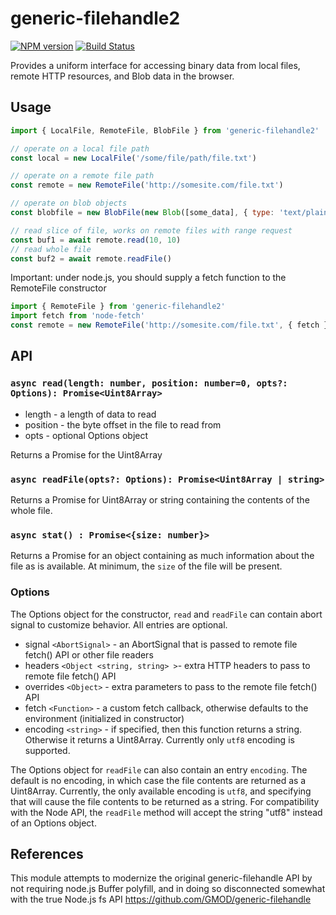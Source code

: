 # generic-filehandle2

[![NPM version](https://img.shields.io/npm/v/generic-filehandle2.svg?style=flat-square)](https://npmjs.org/package/generic-filehandle2)
[![Build Status](https://img.shields.io/github/actions/workflow/status/GMOD/generic-filehandle2/push.yml?branch=master)](https://github.com/GMOD/generic-filehandle2/actions)

Provides a uniform interface for accessing binary data from local files, remote
HTTP resources, and Blob data in the browser.

## Usage

```js
import { LocalFile, RemoteFile, BlobFile } from 'generic-filehandle2'

// operate on a local file path
const local = new LocalFile('/some/file/path/file.txt')

// operate on a remote file path
const remote = new RemoteFile('http://somesite.com/file.txt')

// operate on blob objects
const blobfile = new BlobFile(new Blob([some_data], { type: 'text/plain' }))

// read slice of file, works on remote files with range request
const buf1 = await remote.read(10, 10)
// read whole file
const buf2 = await remote.readFile()
```

Important: under node.js, you should supply a fetch function to the RemoteFile
constructor

```js
import { RemoteFile } from 'generic-filehandle2'
import fetch from 'node-fetch'
const remote = new RemoteFile('http://somesite.com/file.txt', { fetch })
```

## API

### `async read(length: number, position: number=0, opts?: Options): Promise<Uint8Array>`

- length - a length of data to read
- position - the byte offset in the file to read from
- opts - optional Options object

Returns a Promise for the Uint8Array

### `async readFile(opts?: Options): Promise<Uint8Array | string>`

Returns a Promise for Uint8Array or string containing the contents of the whole
file.

### `async stat() : Promise<{size: number}>`

Returns a Promise for an object containing as much information about the file as
is available. At minimum, the `size` of the file will be present.

### Options

The Options object for the constructor, `read` and `readFile` can contain abort
signal to customize behavior. All entries are optional.

- signal `<AbortSignal>` - an AbortSignal that is passed to remote file fetch()
  API or other file readers
- headers `<Object <string, string> >`- extra HTTP headers to pass to remote
  file fetch() API
- overrides `<Object>` - extra parameters to pass to the remote file fetch() API
- fetch `<Function>` - a custom fetch callback, otherwise defaults to the
  environment (initialized in constructor)
- encoding `<string>` - if specified, then this function returns a string.
  Otherwise it returns a Uint8Array. Currently only `utf8` encoding is
  supported.

The Options object for `readFile` can also contain an entry `encoding`. The
default is no encoding, in which case the file contents are returned as a
Uint8Array. Currently, the only available encoding is `utf8`, and specifying
that will cause the file contents to be returned as a string. For compatibility
with the Node API, the `readFile` method will accept the string "utf8" instead
of an Options object.

## References

This module attempts to modernize the original generic-filehandle API by not
requiring node.js Buffer polyfill, and in doing so disconnected somewhat with
the true Node.js fs API https://github.com/GMOD/generic-filehandle

